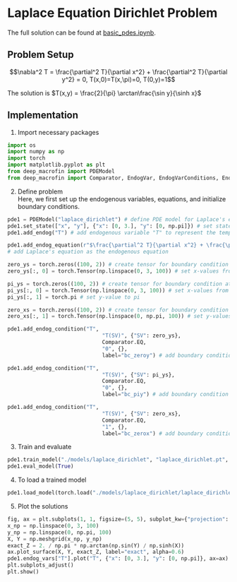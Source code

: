 # Laplace Equation Dirichlet Problem

The full solution can be found at <a href="https://github.com/rotmanfinhub/deep-macrofin/blob/main/examples/basic_examples/basic_pdes.ipynb" target="_blank">basic_pdes.ipynb</a>.

## Problem Setup
$$\nabla^2 T = \frac{\partial^2 T}{\partial x^2} + \frac{\partial^2 T}{\partial y^2} = 0, T(x,0)=T(x,\pi)=0, T(0,y)=1$$

The solution is $T(x,y) = \frac{2}{\pi} \arctan\frac{\sin y}{\sinh x}$

## Implementation

1. Import necessary packages
```py
import os
import numpy as np
import torch
import matplotlib.pyplot as plt
from deep_macrofin import PDEModel
from deep_macrofin import Comparator, EndogVar, EndogVarConditions, EndogEquation
```

2. Define problem  
Here, we first set up the endogenous variables, equations, and initialize boundary conditions.
```py
pde1 = PDEModel("laplace_dirichlet") # define PDE model for Laplace's equation with Dirichlet boundary conditions
pde1.set_state(["x", "y"], {"x": [0, 3.], "y": [0, np.pi]}) # set state variables "x" and "y" with their respective ranges
pde1.add_endog("T") # add endogenous variable "T" to represent the temperature

pde1.add_endog_equation(r"$\frac{\partial^2 T}{\partial x^2} + \frac{\partial^2 T}{\partial y^2} = 0$", label="base_pde") 
# add Laplace's equation as the endogenous equation

zero_ys = torch.zeros((100, 2)) # create tensor for boundary condition at y=0
zero_ys[:, 0] = torch.Tensor(np.linspace(0, 3, 100)) # set x-values from 0 to 3

pi_ys = torch.zeros((100, 2)) # create tensor for boundary condition at y=pi
pi_ys[:, 0] = torch.Tensor(np.linspace(0, 3, 100)) # set x-values from 0 to 3
pi_ys[:, 1] = torch.pi # set y-value to pi

zero_xs = torch.zeros((100, 2)) # create tensor for boundary condition at x=0
zero_xs[:, 1] = torch.Tensor(np.linspace(0, np.pi, 100)) # set y-values from 0 to pi

pde1.add_endog_condition("T", 
                              "T(SV)", {"SV": zero_ys},
                              Comparator.EQ,
                              "0", {},
                              label="bc_zeroy") # add boundary condition for T=0 at y=0

pde1.add_endog_condition("T", 
                              "T(SV)", {"SV": pi_ys},
                              Comparator.EQ,
                              "0", {},
                              label="bc_piy") # add boundary condition for T=0 at y=pi

pde1.add_endog_condition("T", 
                              "T(SV)", {"SV": zero_xs},
                              Comparator.EQ,
                              "1", {},
                              label="bc_zerox") # add boundary condition for T=1 at x=0
```

3. Train and evaluate
```py
pde1.train_model("./models/laplace_dirichlet", "laplace_dirichlet.pt", True)
pde1.eval_model(True)
```

4. To load a trained model
```py
pde1.load_model(torch.load("./models/laplace_dirichlet/laplace_dirichlet.pt"))
```

5. Plot the solutions
```py
fig, ax = plt.subplots(1, 1, figsize=(5, 5), subplot_kw={"projection": "3d"})
x_np = np.linspace(0, 3, 100)
y_np = np.linspace(0, np.pi, 100)
X, Y = np.meshgrid(x_np, y_np)
exact_Z = 2. / np.pi * np.arctan(np.sin(Y) / np.sinh(X))
ax.plot_surface(X, Y, exact_Z, label="exact", alpha=0.6)
pde1.endog_vars["T"].plot("T", {"x": [0, 3.], "y": [0, np.pi]}, ax=ax)
plt.subplots_adjust()
plt.show()
```
